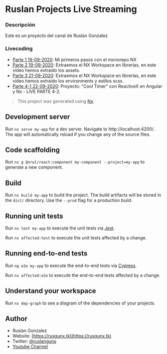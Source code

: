 # Ruslan Projects Live Streaming

### Descripción 

Este es un proyecto del canal de Ruslan Gonzalez

### Livecoding
- [Parte 1 19-09-2020](https://www.youtube.com/watch?v=cG-iN4hRP_4): Mi primeros pasos con el monorepo NX
- [Parte 2 19-09-2020](https://www.youtube.com/watch?v=H4-_9FOboUk): Extraemos el NX Workspace en librerías, en este vídeo hemos extraido los assets.
- [Parte 3 21-09-2020](https://youtu.be/ndqC-kGz8oA): Extraemos el NX Workspace en librerías, en este vídeo hemos extraido los environments y estilos scss.
- [Parte 4-1 22-09-2020](https://youtu.be/PbzaJbo7d5o): Proyecto: "Cool Timer" con ReactiveX en Angular y Nx - LIVE PARTE 4-2.


>This project was generated using [Nx](https://nx.dev).

## Development server

Run `nx serve my-app` for a dev server. Navigate to http://localhost:4200/. The app will automatically reload if you change any of the source files.

## Code scaffolding

Run `nx g @nrwl/react:component my-component --project=my-app` to generate a new component.

## Build

Run `nx build my-app` to build the project. The build artifacts will be stored in the `dist/` directory. Use the `--prod` flag for a production build.

## Running unit tests

Run `nx test my-app` to execute the unit tests via [Jest](https://jestjs.io).

Run `nx affected:test` to execute the unit tests affected by a change.

## Running end-to-end tests

Run `ng e2e my-app` to execute the end-to-end tests via [Cypress](https://www.cypress.io).

Run `nx affected:e2e` to execute the end-to-end tests affected by a change.

## Understand your workspace

Run `nx dep-graph` to see a diagram of the dependencies of your projects.

## Author
- Ruslan Gonzalez
- Website: [https://rusgunx.tk](https://rusgunx.tk)
- Twitter: [@ruslanguns](https://twitter.com/ruslangonzalez)
- [Youtube Channel](https://www.youtube.com/channel/UC49h2NncQZ83Hl5GiBh9mGw?view_as=subscriber)